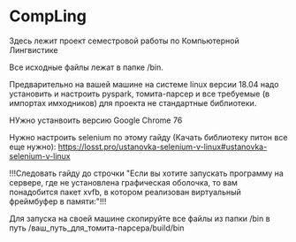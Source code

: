 # CompLing
Здесь лежит проект семестровой работы по Компьютерной Лингвистике

Все исходные файлы лежат в папке /bin.

Предварительно на вашей машине на системе linux версии 18.04 надо установить и настроить pyspark, томита-парсер и все требуемые (в импортах имходников) для проекта не стандартные библиотеки.

НУжно устанвоить версию Google Chrome 76

Нужно настроить selenium по этому гайду (Качать библиотеку питон все еще нужно): https://losst.pro/ustanovka-selenium-v-linux#ustanovka-selenium-v-linux

!!!Следовать гайду до строчки "Если вы хотите запускать программу на сервере, где не установлена графическая оболочка, то вам понадобится пакет xvfb, в котором реализован виртуальный фреймбуфер в памяти:"!!!


Для запуска на своей машине скопируйте все файлы из папки /bin в путь /ваш_путь_для_томита-парсера/build/bin

